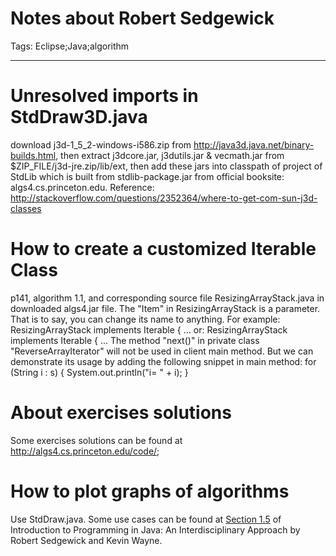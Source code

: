 # Notes about Robert Sedgewick
Tags: Eclipse;Java;algorithm

------

# Unresolved imports in StdDraw3D.java 
download j3d-1_5_2-windows-i586.zip from http://java3d.java.net/binary-builds.html, then extract j3dcore.jar, j3dutils.jar & vecmath.jar from $ZIP_FILE/j3d-jre.zip/lib/ext, then add these jars into classpath of project of StdLib which is built from stdlib-package.jar from official booksite: algs4.cs.princeton.edu. 
Reference: http://stackoverflow.com/questions/2352364/where-to-get-com-sun-j3d-classes 
# How to create a customized Iterable Class 
p141, algorithm 1.1, and corresponding source file ResizingArrayStack.java in downloaded algs4.jar file. 
The "Item" in ResizingArrayStack<Item> is a parameter. That is to say, you can change its name to anything. For example: 
 ResizingArrayStack<T> implements Iterable<T> { ... 
or: 
 ResizingArrayStack<MyItem> implements Iterable<MyItem> { ... 
The method "next()" in private class "ReverseArrayIterator" will not be used in client main method. But we can demonstrate its usage by adding the following snippet in main method: 
 for (String i : s) { 
  System.out.println("i= " + i); 
 } 
 

# About exercises solutions

 

Some exercises solutions can be found at http://algs4.cs.princeton.edu/code/;

 

# How to plot graphs of algorithms

 

Use StdDraw.java. Some use cases can be found at [Section 1.5](http://introcs.cs.princeton.edu/15inout) of Introduction to Programming in Java: An Interdisciplinary Approach by Robert Sedgewick and Kevin Wayne.